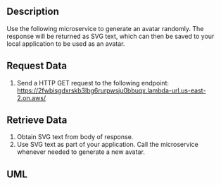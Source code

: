 ## Description
Use the following microservice to generate an avatar randomly. The response will be returned as SVG text, which can then be saved to your local application to be used as an avatar.

## Request Data
1. Send a HTTP GET request to the following endpoint: https://2fwbisgdxrskb3lbg6rurpwsju0bbuqx.lambda-url.us-east-2.on.aws/ 

## Retrieve Data
1. Obtain SVG text from body of response.
2. Use SVG text as part of your application. Call the microservice whenever needed to generate a new avatar.

## UML 













